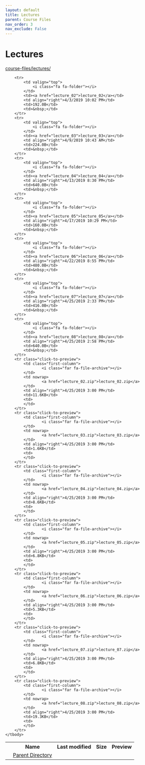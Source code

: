 ```yaml
---
layout: default
title: Lectures
parent: Course Files
nav_order: 3
nav_exclude: False
---
```


# Lectures

[course-files/lectures/](.)

<table class="tbl-files">
    <tbody>
        <tr>
            <th valign="top"></th>
            <th>Name</th>
            <th>Last modified</th>
            <th>Size</th>
            <th>Preview</th>
        </tr>
        <tr>
            <td valign="top">
                <i class="fa fa-folder-open"></i>
            </td>
            <td><a href="../">Parent Directory</a></td>
            <td>&nbsp;</td>
            <td>&nbsp;</td>
            <td>&nbsp;</td>
        </tr>

        <tr>
            <td valign="top">
                <i class="fa fa-folder"></i>
            </td>
            <td><a href="lecture_02">lecture_02</a></td>
            <td align="right">4/3/2019 10:02 PM</td>
            <td>192.0B</td>
            <td>&nbsp;</td>
        </tr>
        <tr>
            <td valign="top">
                <i class="fa fa-folder"></i>
            </td>
            <td><a href="lecture_03">lecture_03</a></td>
            <td align="right">4/9/2019 10:43 AM</td>
            <td>224.0B</td>
            <td>&nbsp;</td>
        </tr>
        <tr>
            <td valign="top">
                <i class="fa fa-folder"></i>
            </td>
            <td><a href="lecture_04">lecture_04</a></td>
            <td align="right">4/13/2019 8:30 PM</td>
            <td>640.0B</td>
            <td>&nbsp;</td>
        </tr>
        <tr>
            <td valign="top">
                <i class="fa fa-folder"></i>
            </td>
            <td><a href="lecture_05">lecture_05</a></td>
            <td align="right">4/17/2019 10:29 PM</td>
            <td>160.0B</td>
            <td>&nbsp;</td>
        </tr>
        <tr>
            <td valign="top">
                <i class="fa fa-folder"></i>
            </td>
            <td><a href="lecture_06">lecture_06</a></td>
            <td align="right">4/22/2019 8:55 PM</td>
            <td>480.0B</td>
            <td>&nbsp;</td>
        </tr>
        <tr>
            <td valign="top">
                <i class="fa fa-folder"></i>
            </td>
            <td><a href="lecture_07">lecture_07</a></td>
            <td align="right">4/25/2019 2:33 PM</td>
            <td>416.0B</td>
            <td>&nbsp;</td>
        </tr>
        <tr>
            <td valign="top">
                <i class="fa fa-folder"></i>
            </td>
            <td><a href="lecture_08">lecture_08</a></td>
            <td align="right">4/25/2019 2:58 PM</td>
            <td>640.0B</td>
            <td>&nbsp;</td>
        </tr>
        <tr class="click-to-preview">
            <td class="first-column">
                    <i class="far fa-file-archive"></i>
            </td>
            <td nowrap>
                    <a href="lecture_02.zip">lecture_02.zip</a>
            </td>
            <td align="right">4/25/2019 3:00 PM</td>
            <td>11.6KB</td>
            <td>
            </td>
        </tr>
        <tr class="click-to-preview">
            <td class="first-column">
                    <i class="far fa-file-archive"></i>
            </td>
            <td nowrap>
                    <a href="lecture_03.zip">lecture_03.zip</a>
            </td>
            <td align="right">4/25/2019 3:00 PM</td>
            <td>1.6KB</td>
            <td>
            </td>
        </tr>
        <tr class="click-to-preview">
            <td class="first-column">
                    <i class="far fa-file-archive"></i>
            </td>
            <td nowrap>
                    <a href="lecture_04.zip">lecture_04.zip</a>
            </td>
            <td align="right">4/25/2019 3:00 PM</td>
            <td>8.6KB</td>
            <td>
            </td>
        </tr>
        <tr class="click-to-preview">
            <td class="first-column">
                    <i class="far fa-file-archive"></i>
            </td>
            <td nowrap>
                    <a href="lecture_05.zip">lecture_05.zip</a>
            </td>
            <td align="right">4/25/2019 3:00 PM</td>
            <td>6.8KB</td>
            <td>
            </td>
        </tr>
        <tr class="click-to-preview">
            <td class="first-column">
                    <i class="far fa-file-archive"></i>
            </td>
            <td nowrap>
                    <a href="lecture_06.zip">lecture_06.zip</a>
            </td>
            <td align="right">4/25/2019 3:00 PM</td>
            <td>5.3KB</td>
            <td>
            </td>
        </tr>
        <tr class="click-to-preview">
            <td class="first-column">
                    <i class="far fa-file-archive"></i>
            </td>
            <td nowrap>
                    <a href="lecture_07.zip">lecture_07.zip</a>
            </td>
            <td align="right">4/25/2019 3:00 PM</td>
            <td>6.8KB</td>
            <td>
            </td>
        </tr>
        <tr class="click-to-preview">
            <td class="first-column">
                    <i class="far fa-file-archive"></i>
            </td>
            <td nowrap>
                    <a href="lecture_08.zip">lecture_08.zip</a>
            </td>
            <td align="right">4/25/2019 3:00 PM</td>
            <td>19.3KB</td>
            <td>
            </td>
        </tr>
    </tbody>
</table>

